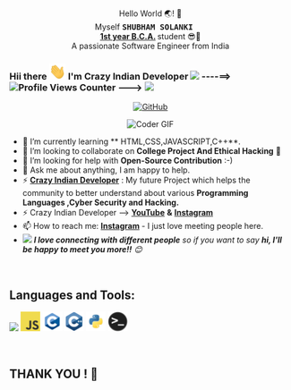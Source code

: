 <p align="center"> Hello World 🌏! 👋 <br> Myself <strong> <kbd>SHUBHAM SOLANKI </strong> <a href="https://priyansh.is-a.dev"> <img src="https://priyansh.pages.dev/c/emojis/verified.png" width="15" height="15"> </a></kbd> <br>  <strong> <ins>1st year B.C.A.</ins> </strong> student 😎🤏 <br> A passionate Software Engineer from India </p>


<!-- <div align="center"> <b>Languages & tools I use</b> <br> <a href="https://www.w3schools.com/html/default.asp"><img src="https://priyansh.pages.dev/c/emojis/html.png" width="30" height="30"></a> <a href="https://www.w3schools.com/css/default.asp"><img src="https://priyansh.pages.dev/c/emojis/css.png" width="30" height="30"></a> <a href="https://www.w3schools.com/js/default.asp/"><img src="https://priyansh.pages.dev/c/emojis/js.png" width="30" height="30"></a> <a href="https://tailwindcss.com/docs"><img src="https://priyansh.vercel.app/emojis/tailwindcss.png" width="30" height="30"></a> <br> <a href="https://www.w3schools.com/mongodb/index.php/"><img src="https://priyansh.pages.dev/c/emojis/mongodb.png" width="30" height="30"></a>  <a href="https://www.w3schools.com/git/default.asp"><img src="https://priyansh.pages.dev/c/emojis/git.png" width="30" height="30"></a>
<a href="https://developers.cloudflare.com/learning-paths/get-started/"><img src="https://priyansh.pages.dev/c/emojis/cloudflare.png" width="30" height="30"></a></div> 

 -->
<!-- <div align="center"> <br> 
<a href=" https://twitter.com/Shubham_Sen_01?t=jSkWWnjRn4dtuntUnLLC7g&s=35 "> </a>
<a href=" shubhamsolanki57051@gmail.com "></a> 
</div>

 -->


<!-- <img align="center" alt="coding" width="400" src="https://user-images.githubusercontent.com/55389276/140866485-8fb1c876-9a8f-4d6a-98dc-08c4981eaf70.gif">

<p align="left"> <img src="https://komarev.com/ghpvc/?username=Shubham Solanki & label=Profile%20views&color=0e75b6&style=flat" alt="Shubham Solanki" /> </p>

👨‍💻 All of my projects are available ( Coming Soon ) 

- ⚡ Fun fact *I am funny😅*
 -->
 ### Hii there <img src="https://github.com/CrazyIndianDeveloper/CrazyIndianDeveloper/blob/main/wavehand.gif" width="30px">  I'm Crazy Indian Developer <img src="https://media.giphy.com/media/WUlplcMpOCEmTGBtBW/giphy.gif" width="30"> ----==>![Profile Views Counter](https://komarev.com/ghpvc/?username=CrazyIndianDeveloper&label=PROFILE+VIEWS&color=green) </pre>  ---> <img src="https://media.giphy.com/media/12oufCB0MyZ1Go/giphy.gif" width="50">



<p align="center">
	<a href="https://github.com/crazyindiandeveloper"><img src="https://img.shields.io/github/followers/crazyindiandeveloper.svg?label=GitHub&style=social" alt="GitHub" height="20"></a>
</p>

<p  align="center"><img src="https://media.giphy.com/media/SWoSkN6DxTszqIKEqv/giphy.gif" alt="Coder GIF" width="500" height="400">
	
<!-- ### About Me : <img src="https://github.com/CrazyIndianDeveloper/Dust/blob/main/Sunglasses.gif" width="30px">

I'm an student of **Computer Application**. I'm very passionate about making my own tools for **HTML, CSS, JAVASCRIPT,C++**. Some technologies I enjoy working with, include :`Java, CPP, JavaScript, C, CSS, HTML, Python.` I am also Studying **Cyber Security And Ethical Hacking**.I also Love Sharing my knowledge with others. I love **Mentoring Juniors**.


<br /> -->

<!-- ## **Talking about Personal Stuffs:**<img src="https://media.giphy.com/media/VgCDAzcKvsR6OM0uWg/giphy.gif" width="50"> -->

- 🌱 I’m currently learning ** HTML,CSS,JAVASCRIPT,C++**.	
- 👯 I’m looking to collaborate on **College Project And Ethical Hacking** 🤝
- 🤔 I’m looking for help with **Open-Source Contribution** :-)
- 💬 Ask me about anything, I am happy to help.
- ⚡️ [**Crazy Indian Developer**](https://www.youtube.com/channel/UCnij5U2Ic3PtpzCWmmydP7g?sub_confirmation=1) : My future Project which helps the community to better understand about various **Programming Languages ,Cyber Security and Hacking.** 
- ⚡️ Crazy Indian Developer --> [**YouTube**](https://www.youtube.com/channel/UCnij5U2Ic3PtpzCWmmydP7g?sub_confirmation=1) **&** [**Instagram**](https://www.instagram.com/crazy_indian_developer/?hl=en)
- 📫 How to reach me: [**Instagram**](shubham___sen_) - I just love meeting people here.
- <img src="https://media.giphy.com/media/LnQjpWaON8nhr21vNW/giphy.gif" width="60"> <em><b>I love connecting with different people</b> so if you want to say <b>hi, I'll be happy to meet you more!!</b> 😊</em>


<br/>


## **Languages and Tools:**  


<code><img height="35" src="https://upload.wikimedia.org/wikipedia/commons/thumb/1/10/CSS3_and_HTML5_logos_and_wordmarks.svg/791px-CSS3_and_HTML5_logos_and_wordmarks.svg.png"></code>
<code><img height="35" src="https://raw.githubusercontent.com/github/explore/80688e429a7d4ef2fca1e82350fe8e3517d3494d/topics/javascript/javascript.png"></code>
<code><img height="35" src="https://raw.githubusercontent.com/github/explore/80688e429a7d4ef2fca1e82350fe8e3517d3494d/topics/c/c.png"></code>
<code><img height="35" src="https://raw.githubusercontent.com/github/explore/80688e429a7d4ef2fca1e82350fe8e3517d3494d/topics/cpp/cpp.png"></code>
<code><img height="35" src="https://raw.githubusercontent.com/github/explore/80688e429a7d4ef2fca1e82350fe8e3517d3494d/topics/python/python.png"></code>
<code><img height="35" src="https://raw.githubusercontent.com/github/explore/80688e429a7d4ef2fca1e82350fe8e3517d3494d/topics/terminal/terminal.png"></code>

<br/>
<!--  <img align="center" src="https://github-readme-stats.vercel.app/api/top-langs/?username=crazyindiandeveloper&layout=compact&theme=material-palenight" />


<br/> -->

<!-- <p><br/>&nbsp;<img align="center"[states] src="https://github-readme-stats.vercel.app/api?username=crazyindiandeveloper&show_icons=true&locale=en&show_owner=true" alt="crazyindiandeveloper	" /></p>
 -->
<!-- ## My Popular repositories
<a href="https://github.com/crazyindiandeveloper/XeroSploit-Installer">
<img align="center" src="https://github-readme-stats.vercel.app/api/pin/?username=crazyindiandeveloper&repo=XeroSploit-Installer&theme=material-palenight" />
</a> -->


<!-- <a href="https://github.com/CrazyIndianDeveloper/DesktopWatchV1.0">
<img align="center" src="https://github-readme-stats.vercel.app/api/pin/?username=crazyindiandeveloper&repo=DesktopWatchV1.0&theme=material-palenight" />
</a>
<br /> -->

## THANK YOU !  :sparkling_heart:  



<!--
**CrazyIndianDeveloper/CrazyIndianDeveloper** is a ✨ _special_ ✨ repository because its `README.md` (this file) appears on your GitHub profile.
<!--
- 🔭 I’m currently working on ...
Here are some ideas to get you started:


- 🌱 I’m currently learning ...👋
- 👯 I’m looking to collaborate on ...
- 🤔 I’m looking for help with ...💻
- 💬 Ask me about ...👋🏾‍
- 📫 How to reach me: ...
- 😄 Pronouns: ...
- ⚡ Fun fact: ...
-->
